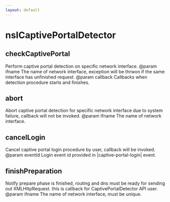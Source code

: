 ```yaml
---
layout: default
---
```


# nsICaptivePortalDetector #

## checkCaptivePortal ##

Perform captive portal detection on specific network interface.
@param ifname The name of network interface, exception will be thrwon
              if the same interface has unfinished request.
@param callback Callbacks when detection procedure starts and finishes.


## abort ##

Abort captive portal detection for specific network interface
due to system failure, callback will not be invoked.
@param ifname The name of network interface.


## cancelLogin ##

Cancel captive portal login procedure by user, callback will be invoked.
@param eventId Login event id provided in |captive-portal-login| event.


## finishPreparation ##

Notify prepare phase is finished, routing and dns must be ready for sending
out XMLHttpRequest. this is callback for CaptivePortalDetector API user.
@param ifname The name of network interface, must be unique.

